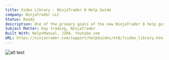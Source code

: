 ```yaml
---
title: Video Library - NinjaTrader 8 Help Guide
company: NinjaTrader LLC
Status: Ready
description: One of the primary goals of the new NinjaTrader 8 help guide was to make it media-rich and user-friendly. Where possible, we tried to include videos to help users understand software operation concepts and tutorials. I was involved with planning and writing many of the scripts that were used in our collection of videos, and was also responsible for updating the help guide with the video content as each new video was released. This page shows an overview list of all the videos available through the help guide.
Subject Matter: Day trading, NinjaTrader
Built With: Help+Manual, JIRA, Youtube.com
URL: https://ninjatrader.com/support/helpGuides/nt8/?video_library.htm
---
```


![alt text](../../static/work/images/videolibrary.png)
